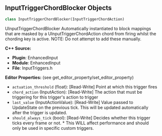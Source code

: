 ## InputTriggerChordBlocker Objects

```python
class InputTriggerChordBlocker(InputTriggerChordAction)
```

UInputTriggerChordBlocker
      Automatically instantiated  to block mappings that are masked by a UInputTriggerChordAction chord from firing whilst the chording key is active.
      NOTE: Do not attempt to add these manually.

**C++ Source:**

- **Plugin**: EnhancedInput
- **Module**: EnhancedInput
- **File**: InputTriggers.h

**Editor Properties:** (see get_editor_property/set_editor_property)

- ``actuation_threshold`` (float):  [Read-Write] Point at which this trigger fires
- ``chord_action`` (InputAction):  [Read-Write] The action that must be triggering for this trigger's action to trigger
- ``last_value`` (InputActionValue):  [Read-Write] Value passed to UpdateState on the previous tick. This will be updated automatically after the trigger is updated.
- ``should_always_tick`` (bool):  [Read-Write] Decides whether this trigger ticks every frame or not.
         * This WILL affect performance and should only be used in specific custom triggers.

<a id="unreal.InputTriggerCombo"></a>